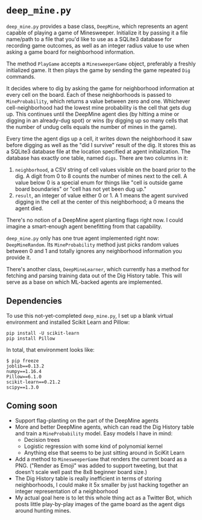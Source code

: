 # `deep_mine.py`

`deep_mine.py` provides a base class, `DeepMine`, which represents an agent
capable of playing a game of Minesweeper.  Initialize it by passing it a file
name/path to a file that you'd like to use as a SQLite3 database for recording
game outcomes, as well as an integer radius value to use when asking a game
board for neighborhood information.

The method `PlayGame` accepts a `MinesweeperGame` object, preferably a freshly
initialized game.  It then plays the game by sending the game repeated `Dig`
commands.

It decides where to dig by asking the game for neighborhood information at every
cell on the board.  Each of these neighborhoods is passed to `MineProbability`,
which returns a value between zero and one.  Whichever cell-neighborhood had
the lowest mine probability is the cell that gets dug up.  This continues until
the DeepMine agent dies (by hitting a mine or digging in an already-dug spot)
or wins (by digging up so many cells that the number of undug cells equals
the number of mines in the game).

Every time the agent digs up a cell, it writes down the neighborhood it saw
before digging as well as the "did I survive" result of the dig.  It stores this
as a SQLite3 database file at the location specified at agent initialization.
The database has exactly one table, named `digs`.  There are two columns in it:

1.  `neighborhood`, a CSV string of cell values visible on the board prior to
    the dig.  A digit from 0 to 8 counts the number of mines next to the cell.
    A value below 0 is a special enum for things like "cell is outside game
    board boundaries" or "cell has not yet been dug up."
2.  `result`, an integer of value either 0 or 1.  A 1 means the agent survived
    digging in the cell at the center of this neighborhood; a 0 means the agent
    died.

There's no notion of a DeepMine agent planting flags right now.  I could imagine
a smart-enough agent benefitting from that capability.

`deep_mine.py` only has one true agent implemented right now: `DeepMineRandom`.
Its `MineProbability` method just picks random values between 0 and 1 and
totally ignores any neighborhood information you provide it.

There's another class, `DeepMineLearner`, which currently has a method for
fetching and parsing training data out of the Dig History table.  This will
serve as a base on which ML-backed agents are implemented.

## Dependencies

To use this not-yet-completed `deep_mine.py`, I set up a blank virtual
environment and installed Scikit Learn and Pillow:

```
pip install -U scikit-learn
pip install Pillow
```

In total, that environment looks like:

```
$ pip freeze
joblib==0.13.2
numpy==1.16.4
Pillow==6.1.0
scikit-learn==0.21.2
scipy==1.3.0
```

## Coming soon

*   Support flag-planting on the part of the DeepMine agents
*   More and better DeepMine agents, which can read the Dig History table and
    train a `MineProbability` model.  Easy models I have in mind:
    *   Decision trees
    *   Logistic regression with some kind of polynomial kernel
    *   Anything else that seems to be just sitting around in SciKit Learn
*   Add a method to `MinesweeperGame` that renders the current board as a PNG.
    ("Render as Emoji" was added to support tweeting, but that doesn't scale
    well past the 8x8 beginner board size.)
*   The Dig History table is really inefficient in terms of storing
    neighborhoods, I could make it 5x smaller by just hacking together an
    integer representation of a neighborhood
*   My actual goal here is to let this whole thing act as a Twitter Bot, which
    posts little play-by-play images of the game board as the agent digs around
    hunting mines.
